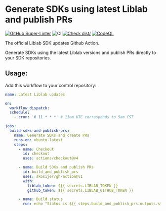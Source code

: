 # Generate SDKs using latest Liblab and publish PRs

[![GitHub Super-Linter](https://github.com/actions/typescript-action/actions/workflows/linter.yml/badge.svg)](https://github.com/super-linter/super-linter)
![CI](https://github.com/actions/typescript-action/actions/workflows/ci.yml/badge.svg)
[![Check dist/](https://github.com/actions/typescript-action/actions/workflows/check-dist.yml/badge.svg)](https://github.com/actions/typescript-action/actions/workflows/check-dist.yml)
[![CodeQL](https://github.com/actions/typescript-action/actions/workflows/codeql-analysis.yml/badge.svg)](https://github.com/actions/typescript-action/actions/workflows/codeql-analysis.yml)

The official Liblab SDK updates Github Action.

Generate SDKs using the latest Liblab versions and publish PRs directly to your
SDK repositories.

## Usage:

Add this workflow to your control repository:

```yaml
name: Latest Liblab updates

on:
  workflow_dispatch:
  schedule:
    - cron: '0 11 * * *' # 11am UTC corresponds to 5am CST

jobs:
  build-sdks-and-publish-prs:
    name: Generate SDKs and create PRs
    runs-on: ubuntu-latest
    steps:
      - name: Checkout
        id: checkout
        uses: actions/checkout@v4

      - name: Build SDKs and publish PRs
        id: build_and_publish_prs
        uses: skosijer/gh-action@v1
        with:
          liblab_token: ${{ secrets.LIBLAB_TOKEN }}
          github_token: ${{ secrets.LIBLAB_GITHUB_TOKEN }}

      - name: Build status
        run: echo "Status is ${{ steps.build_and_publish_prs.outputs.status }}"
```
